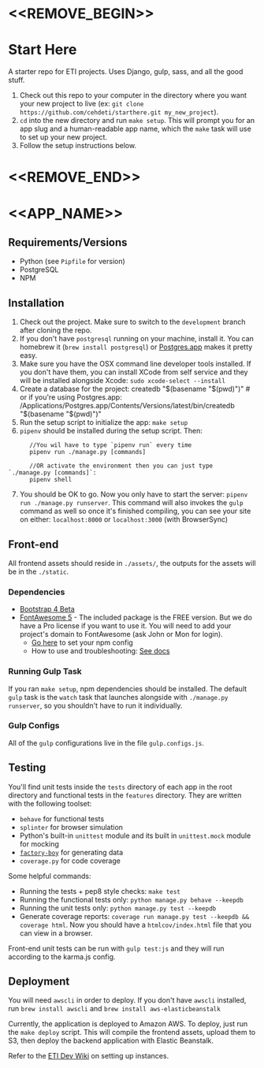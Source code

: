 # <<REMOVE_BEGIN>>

# Start Here

A starter repo for ETI projects. Uses Django, gulp, sass, and all the good stuff.

1. Check out this repo to your computer in the directory where you want your
   new project to live (ex: `git clone https://github.com/cehdeti/starthere.git
   my_new_project`).
2. `cd` into the new directory and run `make setup`. This will prompt you for
   an app slug and a human-readable app name, which the `make` task will use to
   set up your new project.
4. Follow the setup instructions below.

# <<REMOVE_END>>
# <<APP_NAME>>


## Requirements/Versions

* Python (see `Pipfile` for version)
* PostgreSQL
* NPM

## Installation

1. Check out the project. Make sure to switch to the `development` branch after cloning the repo.
2. If you don't have `postgresql` running on your machine, install it. You can homebrew it (`brew install postgresql`) or [Postgres.app](http://postgresapp.com/) makes it pretty easy.
3. Make sure you have the OSX command line developer tools installed. If you
   don't have them, you can install XCode from self service and they will be
   installed alongside Xcode: `sudo xcode-select --install`
4. Create a database for the project:
        createdb "$(basename "$(pwd)")"
        # or if you're using Postgres.app:
        /Applications/Postgres.app/Contents/Versions/latest/bin/createdb "$(basename "$(pwd)")"
5. Run the setup script to initialize the app: `make setup`
6. `pipenv` should be installed during the setup script. Then:
```
      //You wil have to type `pipenv run` every time
      pipenv run ./manage.py [commands]

      //OR activate the environment then you can just type `./manage.py [commands]`:
      pipenv shell
```
7. You should be OK to go. Now you only have to start the server: `pipenv run ./manage.py runserver`. This command will also invokes the `gulp` command as well so once it's finished compiling, you can see your site on either: `localhost:8000` or `localhost:3000` (with BrowserSync)

## Front-end

All frontend assets should reside in `./assets/`, the outputs for the assets will be in the `./static`.

### Dependencies

* [Bootstrap 4 Beta](https://getbootstrap.com/docs/4.0)
* [FontAwesome 5](https://fontawesome.com/) - The included package is the FREE version. But we do have a Pro license if you want to use it. You will need to add your project's domain to FontAwesome (ask John or Mon for login).
  * [Go here](https://fontawesome.com/how-to-use/js-component-packages) to set your npm config
  * How to use and troubleshooting: [See docs](https://fontawesome.com/how-to-use/web-fonts-with-css)

### Running Gulp Task

If you ran `make setup`, npm dependencies should be installed. The default `gulp` task is the `watch` task that launches alongside with `./manage.py runserver`, so you shouldn't have to run it individually.

### Gulp Configs

All of the `gulp` configurations live in the file `gulp.configs.js`.


## Testing

You'll find unit tests inside the `tests` directory of each app in the root
directory and functional tests in the `features` directory. They are written with the following toolset:

* `behave` for functional tests
* `splinter` for browser simulation
* Python's built-in `unittest` module and its built in `unittest.mock` module
  for mocking
* [`factory-boy`](https://factoryboy.readthedocs.io) for generating data
* `coverage.py` for code coverage

Some helpful commands:

* Running the tests + pep8 style checks: `make test`
* Running the functional tests only: `python manage.py behave --keepdb`
* Running the unit tests only: `python manage.py test --keepdb`
* Generate coverage reports: `coverage run manage.py test --keepdb && coverage html`.
  Now you should have a `htmlcov/index.html` file that you can view in
  a browser.

Front-end unit tests can be run with `gulp test:js` and they will run according to the
karma.js config.

## Deployment

You will need `awscli` in order to deploy. If you don't have `awscli` installed, run `brew install awscli` and `brew install aws-elasticbeanstalk`

Currently, the application is deployed to Amazon AWS. To deploy, just run the
`make deploy` script. This will compile the frontend assets, upload them to
S3, then deploy the backend application with Elastic Beanstalk.

Refer to the [ETI Dev Wiki](https://github.com/cehdeti/etidev/wiki/Setting-Up-New-AWS-Instance) on setting up instances.
